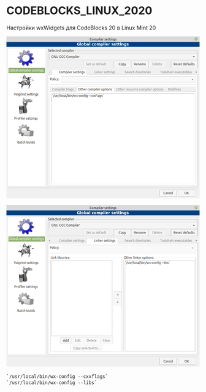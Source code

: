 # CODEBLOCKS_LINUX_2020
Настройки wxWidgets для CodeBlocks 20 в Linux Mint 20

![screenshot](Other_compiler_options.png)

![screenshot](Other_linker_options.png)
```
`/usr/local/bin/wx-config --cxxflags`
`/usr/local/bin/wx-config --libs`
```
